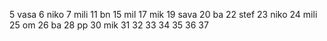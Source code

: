 5 vasa
6 niko
7 mili
11 bn
15 mil
17 mik
19 sava
20 ba
22 stef
23 niko
24 mili
25 om
26 ba
28 pp
30 mik
31
32
33
34
35
36
37